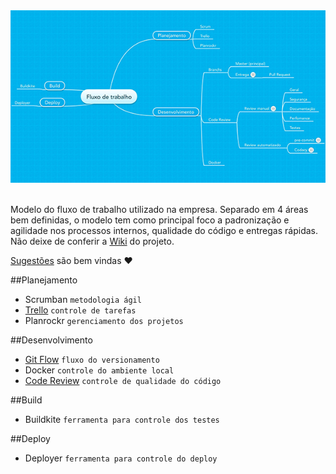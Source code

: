 <div align="center">
    <a href="https://www.mindmeister.com/708801689/fluxo-de-trabalho" target="_blank" title="Mapa mental do Fluxo">
        <img src="fluxo.jpg" alt="Mapa mental do Fluxo">
    </a>
</div>

<br>

Modelo do fluxo de trabalho utilizado na empresa. Separado em 4 áreas bem definidas, o modelo tem como principal foco a padronização e agilidade nos processos internos, qualidade do código e entregas rápidas. Não deixe de conferir a [Wiki](https://github.com/angulo-digital/fluxo-trabalho/wiki) do projeto.

[Sugestões](https://github.com/angulo-digital/fluxo-trabalho/issues) são bem vindas :heart:

##Planejamento
- Scrumban `metodologia ágil`
- [Trello](/planejamento/trello.md) `controle de tarefas`
- Planrockr `gerenciamento dos projetos`

##Desenvolvimento
- [Git Flow](/desenvolvimento/git-flow.md) `fluxo do versionamento`
- Docker `controle do ambiente local`
- [Code Review](/desenvolvimento/code-review.md) `controle de qualidade do código`

##Build
- Buildkite `ferramenta para controle dos testes`

##Deploy
- Deployer `ferramenta para controle do deploy`